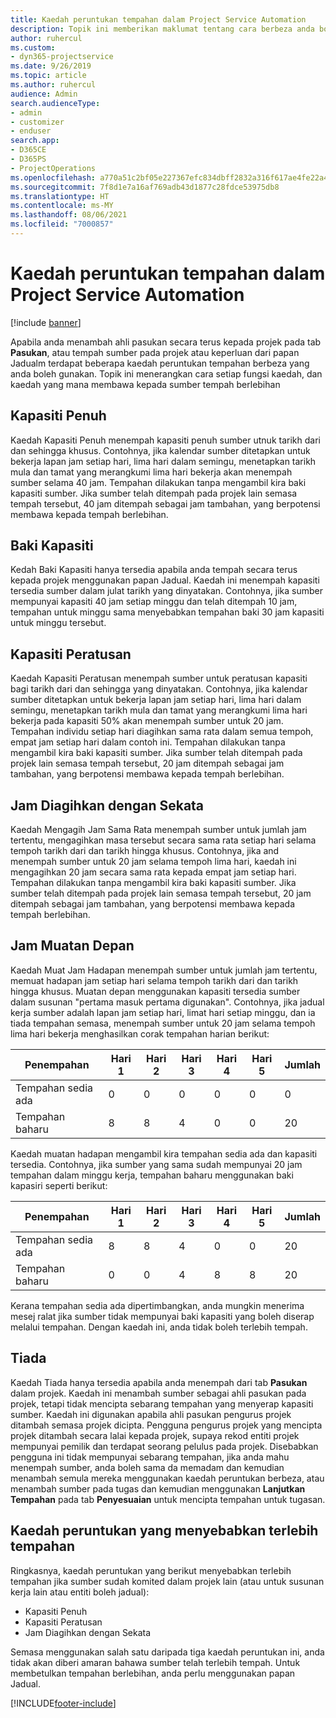 ```yaml
---
title: Kaedah peruntukan tempahan dalam Project Service Automation
description: Topik ini memberikan maklumat tentang cara berbeza anda boleh tempah peruntukan.
author: ruhercul
ms.custom:
- dyn365-projectservice
ms.date: 9/26/2019
ms.topic: article
ms.author: ruhercul
audience: Admin
search.audienceType:
- admin
- customizer
- enduser
search.app:
- D365CE
- D365PS
- ProjectOperations
ms.openlocfilehash: a770a51c2bf05e227367efc834dbff2832a316f617ae4fe22a43572940f43cbe
ms.sourcegitcommit: 7f8d1e7a16af769adb43d1877c28fdce53975db8
ms.translationtype: HT
ms.contentlocale: ms-MY
ms.lasthandoff: 08/06/2021
ms.locfileid: "7000857"
---
```

# <a name="booking-allocation-methods-in-project-service-automation"></a>Kaedah peruntukan tempahan dalam Project Service Automation

[!include [banner](../includes/psa-now-project-operations.md)]

Apabila anda menambah ahli pasukan secara terus kepada projek pada tab **Pasukan**, atau tempah sumber pada projek atau keperluan dari papan Jadualm terdapat beberapa kaedah peruntukan tempahan berbeza yang anda boleh gunakan. Topik ini menerangkan cara setiap fungsi kaedah, dan kaedah yang mana membawa kepada sumber tempah berlebihan

## <a name="full-capacity"></a>Kapasiti Penuh 
Kaedah Kapasiti Penuh menempah kapasiti penuh sumber utnuk tarikh dari dan sehingga khusus. Contohnya, jika kalendar sumber ditetapkan untuk bekerja lapan jam setiap hari, lima hari dalam semingu, menetapkan tarikh mula dan tamat yang merangkumi lima hari bekerja akan menempah sumber selama 40 jam. Tempahan dilakukan tanpa mengambil kira baki kapasiti sumber. Jika sumber telah ditempah pada projek lain semasa tempah tersebut, 40 jam ditempah sebagai jam tambahan, yang berpotensi membawa kepada tempah berlebihan.

## <a name="remaining-capacity"></a>Baki Kapasiti
Kedah Baki Kapasiti hanya tersedia apabila anda tempah secara terus kepada projek menggunakan papan Jadual. Kaedah ini menempah kapasiti tersedia sumber dalam julat tarikh yang dinyatakan. Contohnya, jika sumber mempunyai kapasiti 40 jam setiap minggu dan telah ditempah 10 jam, tempahan untuk minggu sama menyebabkan tempahan baki 30 jam kapasiti untuk minggu tersebut.

## <a name="percentage-capacity"></a>Kapasiti Peratusan
Kaedah Kapasiti Peratusan menempah sumber untuk peratusan kapasiti bagi tarikh dari dan sehingga yang dinyatakan. Contohnya, jika kalendar sumber ditetapkan untuk bekerja lapan jam setiap hari, lima hari dalam semingu, menetapkan tarikh mula dan tamat yang merangkumi lima hari bekerja pada kapasiti 50% akan menempah sumber untuk 20 jam. Tempahan individu setiap hari diagihkan sama rata dalam semua tempoh, empat jam setiap hari dalam contoh ini. Tempahan dilakukan tanpa mengambil kira baki kapasiti sumber. Jika sumber telah ditempah pada projek lain semasa tempah tersebut, 20 jam ditempah sebagai jam tambahan, yang berpotensi membawa kepada tempah berlebihan.

## <a name="evenly-distribute-hours"></a>Jam Diagihkan dengan Sekata
Kaedah Mengagih Jam Sama Rata menempah sumber untuk jumlah jam tertentu, mengagihkan masa tersebut secara sama rata setiap hari selama tempoh tarikh dari dan tarikh hingga khusus. Contohnya, jika and menempah sumber untuk 20 jam selama tempoh lima hari, kaedah ini mengagihkan 20 jam secara sama rata kepada empat jam setiap hari. Tempahan dilakukan tanpa mengambil kira baki kapasiti sumber. Jika sumber telah ditempah pada projek lain semasa tempah tersebut, 20 jam ditempah sebagai jam tambahan, yang berpotensi membawa kepada tempah berlebihan.

## <a name="front-load-hours"></a>Jam Muatan Depan
Kaedah Muat Jam Hadapan menempah sumber untuk jumlah jam tertentu, memuat hadapan jam setiap hari selama tempoh tarikh dari dan tarikh hingga khusus. Muatan depan menggunakan kapasiti tersedia sumber dalam susunan "pertama masuk pertama digunakan". Contohnya, jika jadual kerja sumber adalah lapan jam setiap hari, limat hari setiap minggu, dan ia tiada tempahan semasa, menempah sumber untuk 20 jam selama tempoh lima hari bekerja menghasilkan corak tempahan harian berikut: 

|         Penempahan          |    Hari 1    |    Hari 2    |    Hari 3    |    Hari 4    |    Hari 5    |    Jumlah    |
|---------------------------|-------------|-------------|-------------|-------------|-------------|-------------|
|    Tempahan sedia ada    |    0        |    0        |    0        |    0        |    0        |    0        |
|    Tempahan baharu          |    8        |    8        |    4        |    0        |    0        |    20       |

Kaedah muatan hadapan mengambil kira tempahan sedia ada dan kapasiti tersedia. Contohnya, jika sumber yang sama sudah mempunyai 20 jam tempahan dalam minggu kerja, tempahan baharu menggunakan baki kapasiri seperti berikut:

|   Penempahan          | Hari 1 | Hari 2 | Hari 3 | Hari 4 | Hari 5 | Jumlah |
|---------------------|-------|-------|-------|-------|-------|-------|
| Tempahan sedia ada | 8     | 8     | 4     | 0     | 0     | 20    |
| Tempahan baharu       | 0     | 0     | 4     | 8     | 8     | 20    |

Kerana tempahan sedia ada dipertimbangkan, anda mungkin menerima mesej ralat jika sumber tidak mempunyai baki kapasiti yang boleh diserap melalui tempahan. Dengan kaedah ini, anda tidak boleh terlebih tempah.

## <a name="none"></a>Tiada
Kaedah Tiada hanya tersedia apabila anda menempah dari tab **Pasukan** dalam projek. Kaedah ini menambah sumber sebagai ahli pasukan pada projek, tetapi tidak mencipta sebarang tempahan yang menyerap kapasiti sumber. Kaedah ini digunakan apabila ahli pasukan pengurus projek ditambah semasa projek dicipta. Pengguna pengurus projek yang mencipta projek ditambah secara lalai kepada projek, supaya rekod entiti projek mempunyai pemilik dan terdapat seorang pelulus pada projek. Disebabkan pengguna ini tidak mempunyai sebarang tempahan, jika anda mahu menempah sumber, anda boleh sama da memadam dan kemudian menambah semula mereka menggunakan kaedah peruntukan berbeza, atau menambah sumber pada tugas dan kemudian menggunakan **Lanjutkan Tempahan** pada tab **Penyesuaian** untuk mencipta tempahan untuk tugasan.

## <a name="allocation-methods-that-lead-to-overbooking"></a>Kaedah peruntukan yang menyebabkan terlebih tempahan
Ringkasnya, kaedah peruntukan yang berikut menyebabkan terlebih tempahan jika sumber sudah komited dalam projek lain (atau untuk susunan kerja lain atau entiti boleh jadual):

- Kapasiti Penuh
- Kapasiti Peratusan
- Jam Diagihkan dengan Sekata

Semasa menggunakan salah satu daripada tiga kaedah peruntukan ini, anda tidak akan diberi amaran bahawa sumber telah terlebih tempah. Untuk membetulkan tempahan berlebihan, anda perlu menggunakan papan Jadual.


[!INCLUDE[footer-include](../includes/footer-banner.md)]